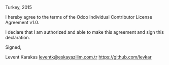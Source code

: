 Turkey, 2015

I hereby agree to the terms of the Odoo Individual Contributor License
Agreement v1.0.

I declare that I am authorized and able to make this agreement and sign this
declaration.

Signed,

Levent Karakas leventk@eskayazilim.com.tr https://github.com/levkar
